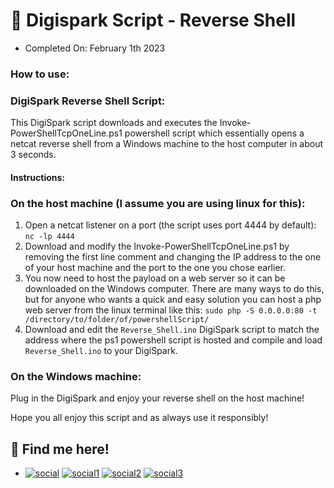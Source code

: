 # 🌊 Digispark Script - Reverse Shell
- Completed On: February 1th 2023

### How to use:

### DigiSpark Reverse Shell Script:
This DigiSpark script downloads and executes the Invoke-PowerShellTcpOneLine.ps1 powershell script which essentially opens a netcat reverse shell from a Windows machine to the host computer in about 3 seconds.

#### Instructions:
  ### On the host machine (I assume you are using linux for this):
  1. Open a netcat listener on a port (the script uses port 4444 by default): `nc -lp 4444`
  2. Download and modify the Invoke-PowerShellTcpOneLine.ps1 by removing the first line comment and changing the IP address to the one of your host machine and the port to the one you chose earlier.
  3. You now need to host the payload on a web server so it can be downloaded on the Windows computer. There are many ways to do this, but for anyone who wants a quick and easy solution you can host a php web server from the linux terminal like this: `sudo php -S 0.0.0.0:80 -t /directory/to/folder/of/powershellScript/`
  4. Download and edit the `Reverse_Shell.ino` DigiSpark script to match the address where the ps1 powershell script is hosted and compile and load `Reverse_Shell.ino` to your DigiSpark. 
  
  ### On the Windows machine:
  Plug in the DigiSpark and enjoy your reverse shell on the host machine!
  
Hope you all enjoy this script and as always use it responsibly!

## 🐬 Find me here!
- [![social](https://img.shields.io/static/v1?logo=twitter&link=https://twitter.com/m6sser&label=&message=m6sser&color=white&logoColor=white&style=flat&labelColor=4f94ef)](https://twitter.com/m6sser)
[![social1](https://img.shields.io/static/v1?logo=instagram&link=https://instagram.com/fmesser11&label=&message=fmesser11&color=white&logoColor=white&style=flat&labelColor=4f94ef)](https://instagram.com/fmesser11)
[![social2](https://img.shields.io/static/v1?logo=GitHub&link=https://github.com/m6sser&label=&message=m6sser&color=white&logoColor=white&style=flat&labelColor=4f94ef)](https://github.com/m6sser)
[![social3](https://img.shields.io/static/v1?logo=Discord&link=http://discordapp.com/users/974844018762588200&label=&message=m6sser%232396&color=white&logoColor=white&style=flat&labelColor=4f94ef)](http://discordapp.com/users/974844018762588200)
